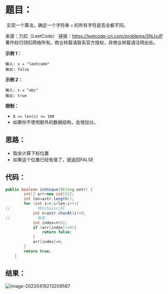 # 题目：

​	实现一个算法，确定一个字符串 `s` 的所有字符是否全都不同。



来源：力扣（LeetCode） 链接：https://leetcode-cn.com/problems/SNJvJP 著作权归领扣网络所有。商业转载请联系官方授权，非商业转载请注明出处。

<!--more-->

**示例 1：**

```
输入: s = "leetcode"
输出: false 
```

**示例 2：**

```
输入: s = "abc"
输出: true
```

**限制：**

- `0 <= len(s) <= 100`
- 如果你不使用额外的数据结构，会很加分。

## 思路：

- 取余计算下标位置
- 如果这个位置已经有值了，就返回FALSE

## 代码：

```java
public boolean isUnique(String astr) {
        int[] arr=new int[52];
        int len=astr.length();
        for (int i=0;i<len;i++){
//            转化为assci码
            int n=astr.charAt(i)+0;
//            取余
            int index=n%52;
            if (arr[index]!=0){
                return false;
            }
            arr[index]=n;
        }
        return true;
    }
```

## 结果：

![image-20220419213209567](https://misteryliu.oss-cn-beijing.aliyuncs.com/image/image-20220419213209567.png)